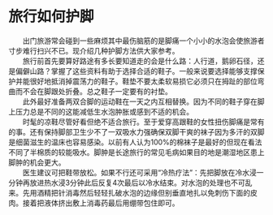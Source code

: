 # 旅行如何护脚  

&emsp;&emsp;出门旅游常会碰到一些麻烦其中最伤脑筋的是脚痛一个小小的水泡会使旅游者寸步难行扫兴不已。现介绍几种护脚方法供大家参考。  
&emsp;&emsp;旅行前首先要算好路途有多长要知道走的会是什么路：人行道，鹅卵石径，还是偏僻山路？掌握了这些资料有助于选择合适的鞋子。一般来说要选择能够支撑保护并能很好地抵消掉震荡力的鞋子。鞋垫不要太柔软易损它必须只在拇趾的部位弯曲而不会在脚跟处折叠。总之鞋子一定要有的衬垫。  
&emsp;&emsp;此外最好准备两双合脚的运动鞋在一天之内互相替换。因为不同的鞋子穿在脚上压力总是不同的这能减低生水泡肿胀或感到不适的机会。  
&emsp;&emsp;时髦的凉鞋尽管好看但绝不适合旅行。至于爱穿高跟鞋的女性扭伤脚痛是常有的事。还有保持脚部卫生少不了一双吸水力强确保双脚干爽的袜子因为多汗的双脚是细菌滋生的温床也容易感染。以前有人认为100%的棉袜子是最好的但现在看法不同了半棉质的较能吸水。脚肿是长途旅行的常见毛病如果目的地是潮湿地区患上脚肿的机会更大。  
&emsp;&emsp;医生建议可把鞋带放松。如果不行还可采用“冷热疗法”：先把脚放在冷水浸一分钟再放进热水浸3分钟此后反复4次最后以冷水结束。对水泡的处理也不可乱来。先用酒精把针消毒然后轻轻扎破水泡的边缘但别垂直地扎以免刺伤下面的皮肉。接着把液体挤出敷上消毒药最后用绷带包住即可。  
<!-- Last processed: 2025-07-22 03:44:30 -->
